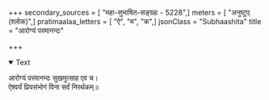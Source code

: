 +++
secondary_sources = [ "महा-सुभाषित-सङ्ग्रहः - 5228",]
meters = [ "अनुष्टुप् (श्लोक)",]
pratimaalaa_letters = [ "ऐ", "म", "क",]
jsonClass = "Subhaashita"
title = "आरोग्यं परमानन्दः"

+++

<details open><summary>Text</summary>

आरोग्यं परमानन्दः सुखमुत्साह एव च।  
ऐश्वर्यं प्रियसंभोगं विना सर्वं निरर्थकम्॥
</details>
